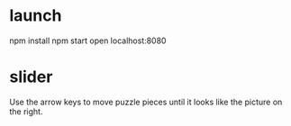 # launch

npm install
npm start
open localhost:8080

# slider

Use the arrow keys to move puzzle pieces until it looks like the picture on the right.
